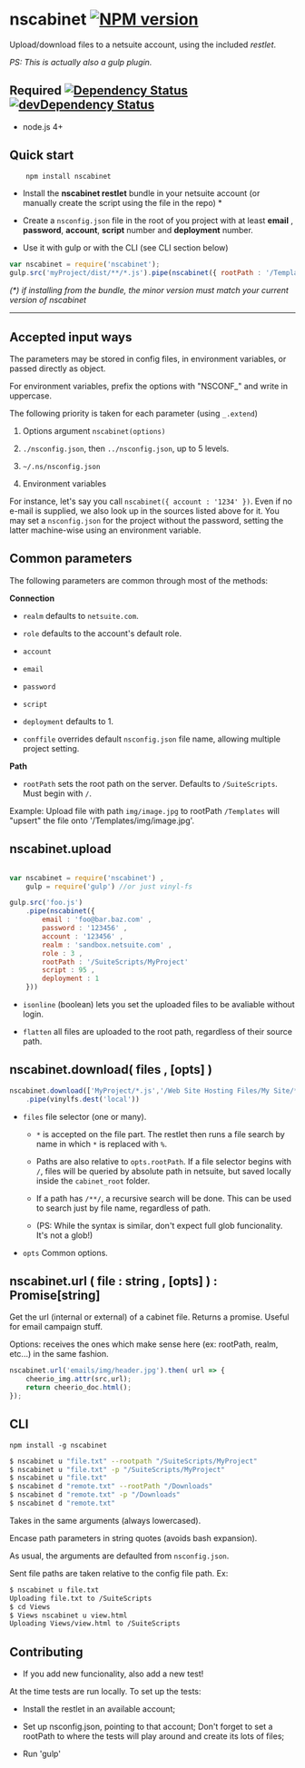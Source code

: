 # nscabinet [![NPM version][npm-image]][npm-url]

Upload/download files to a netsuite account, using the included _restlet_.

_PS: This is actually also a gulp plugin._

## Required [![Dependency Status][david-image]][david-url] [![devDependency Status][david-image-dev]][david-url-dev]

 * node.js 4+
 
 

## Quick start
```bash
    npm install nscabinet
```
  - Install the __nscabinet restlet__ bundle in your netsuite account (or manually create the script using the file in the repo) *

  - Create a `nsconfig.json` file in the root of you project with at least __email__ , __password__, __account__, __script__ number and __deployment__ number.

  - Use it with gulp or with the CLI (see CLI section below)
    
  
```javascript
var nscabinet = require('nscabinet');
gulp.src('myProject/dist/**/*.js').pipe(nscabinet({ rootPath : '/Templates' }));
```
_(*) if installing from the bundle, the minor version must match your current version of nscabinet_

---

## Accepted input ways

The parameters may be stored in config files, in environment variables,
or passed directly as object.

For environment variables, prefix the options with "NSCONF_" and write in uppercase.

The following priority is taken for each parameter (using `_.extend`)

 1. Options argument `nscabinet(options)`

 2. `./nsconfig.json`, then `../nsconfig.json`, up to 5 levels.

 2. `~/.ns/nsconfig.json`

 3. Environment variables

For instance, let's say you call `nscabinet({ account : '1234' })`. Even if no e-mail is supplied, we also look up in the sources listed above for it. You may set a `nsconfig.json` for the project without the password, setting the latter machine-wise using an environment variable.


## Common parameters

The following parameters are common through most of the methods:

__Connection__

 * `realm` defaults to `netsuite.com`.

 * `role` defaults to the account's default role.

 * `account`

 * `email`

 * `password`

 * `script`

 * `deployment` defaults to 1.
 
 * `conffile` overrides default `nsconfig.json` file name, allowing multiple project setting.

__Path__

 * `rootPath` sets the root path on the server. Defaults to `/SuiteScripts`. Must begin with `/`.

Example: Upload file with path `img/image.jpg` to rootPath `/Templates` will "upsert" the file
onto '/Templates/img/image.jpg'.

## nscabinet.upload

```javascript

var nscabinet = require('nscabinet') ,
	gulp = require('gulp') //or just vinyl-fs

gulp.src('foo.js')
	.pipe(nscabinet({
		email : 'foo@bar.baz.com' ,
		password : '123456' ,
		account : '123456' ,
		realm : 'sandbox.netsuite.com' ,
		role : 3 ,
		rootPath : '/SuiteScripts/MyProject'
		script : 95 ,
		deployment : 1
	}))

```

 * `isonline` (boolean) lets you set the uploaded files to be avaliable
   without login.

 * `flatten` all files are uploaded to the root path, regardless of their source path.

## nscabinet.download( files , [opts] )

```javascript
nscabinet.download(['MyProject/*.js','/Web Site Hosting Files/My Site/*.html'])
	.pipe(vinylfs.dest('local'))

```

  * `files` file selector (one or many).
    
    * `*` is accepted on the file part. The restlet then runs a file search by name
      in which `*` is replaced with `%`.
    
    * Paths are also relative to `opts.rootPath`. If a file selector begins with `/`, files will be queried
      by absolute path in netsuite, but saved locally inside the `cabinet_root` folder.
      
    * If a path has `/**/`, a recursive search will be done. This can be used to search
      just by file name, regardless of path.
      
    * (PS: While the syntax is similar, don't expect full glob funcionality. It's not a glob!)
      
  
  * `opts` Common options.


## nscabinet.url ( file : string , [opts] ) : Promise[string]

Get the url (internal or external) of a cabinet file. Returns a promise. 
Useful for email campaign stuff.

Options: receives the ones which make sense here (ex: rootPath, realm, etc...) in the
same fashion.

```javascript
nscabinet.url('emails/img/header.jpg').then( url => {
    cheerio_img.attr(src,url);
    return cheerio_doc.html();
});
```

## CLI

	npm install -g nscabinet

```bash
$ nscabinet u "file.txt" --rootpath "/SuiteScripts/MyProject"
$ nscabinet u "file.txt" -p "/SuiteScripts/MyProject"
$ nscabinet u "file.txt"
$ nscabinet d "remote.txt" --rootPath "/Downloads"
$ nscabinet d "remote.txt" -p "/Downloads"
$ nscabinet d "remote.txt"
```

Takes in the same arguments (always lowercased).

Encase path parameters in string quotes (avoids bash expansion).

As usual, the arguments are defaulted from `nsconfig.json`.

Sent file paths are taken relative to the config file path. Ex:

```bash
$ nscabinet u file.txt
Uploading file.txt to /SuiteScripts
$ cd Views
$ Views nscabinet u view.html
Uploading Views/view.html to /SuiteScripts
```

## Contributing

 - If you add new funcionality, also add a new test!
 
At the time tests are run locally. To set up the tests:

 - Install the restlet in an available account;
 
 - Set up nsconfig.json, pointing to that account; Don't forget to set
   a rootPath to where the tests will play around and create its lots of files;
 
 - Run 'gulp'
 
 
 
[npm-url]: https://npmjs.org/package/nscabinet
[npm-image]: http://img.shields.io/npm/v/nscabinet.svg

[david-url]: https://david-dm.org/suiteplus/nscabinet
[david-image]: https://david-dm.org/suiteplus/nscabinet.svg

[david-url-dev]: https://david-dm.org/suiteplus/nscabinet#info=devDependencies
[david-image-dev]: https://david-dm.org/suiteplus/nscabinet/dev-status.svg